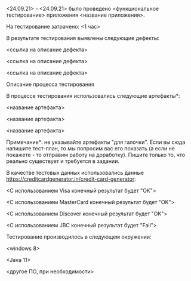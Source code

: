 <24.09.21> - <24.09.21> было проведено <функциональное тестирование> приложения <название приложения>.

На тестирование затрачено: <1 час>

В результате тестирования выявлены следующие дефекты:

<ссылка на описание дефекта>

<ссылка на описание дефекта>

<ссылка на описание дефекта>

Описание процесса тестирования

В процессе тестирования использовались следующие артефакты*:

<название артефакта>

<название артефакта>

<название артефакта>

Примечание*: не указывайте артефакты "для галочки". Если вы сюда напишите тест-план, то мы попросим вас его показать (а если не покажете - то отправим работу на доработку). Пишите только то, что реально существует и требуется в задании.

В качестве тестовых данных использовались данные <https://creditcardgenerator.in/credit-card-generator>:

<С использованием Visa конечный результат будет "OK">

<С использованием MasterCard конечный результат будет "OK">

<С использованием Discover конечный результат будет "OK">

<С использованием JBC конечный результат будет "Fail">

Тестирование производилось в следующем окружении:

<windows 8>

<Java 11>

<другое ПО, при необходимости>